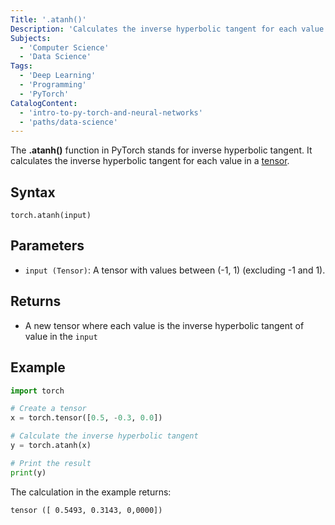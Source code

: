 ```yaml
---
Title: '.atanh()'
Description: 'Calculates the inverse hyperbolic tangent for each value in a tensor.'
Subjects:
  - 'Computer Science'
  - 'Data Science'
Tags:
  - 'Deep Learning'
  - 'Programming'
  - 'PyTorch'
CatalogContent:
  - 'intro-to-py-torch-and-neural-networks'
  - 'paths/data-science'
---
```

The **.atanh()** function in PyTorch stands for inverse hyperbolic tangent. It calculates the inverse hyperbolic tangent for each value in a [tensor](https://www.codecademy.com/resources/docs/pytorch/tensors).

## Syntax

```pseudo
torch.atanh(input)
```

## Parameters

- `input (Tensor)`: A tensor with values between (-1, 1) (excluding -1 and 1).

## Returns

- A new tensor where each value is the inverse hyperbolic tangent of value in the `input`


## Example

```py
import torch

# Create a tensor
x = torch.tensor([0.5, -0.3, 0.0])

# Calculate the inverse hyperbolic tangent
y = torch.atanh(x)

# Print the result
print(y)
```

The calculation in the example returns:

```shell
tensor ([ 0.5493, 0.3143, 0,0000])
```


